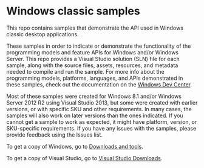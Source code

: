 # Windows classic samples

This repo contains samples that demonstrate the API used in Windows classic desktop applications.

These samples in order to indicate or demonstrate the functionality of the programming models and feature APIs for Windows and/or Windows Server. This repo provides a Visual Studio solution (SLN) file for each sample, along with the source files, assets, resources, and metadata needed to compile and run the sample. For more info about the programming models, platforms, languages, and APIs demonstrated in these samples, check out the documentation on the [Windows Dev Center](https://dev.windows.com). 

Most of these samples were created for Windows 8.1 and/or Windows Server 2012 R2 using Visual Studio 2013, but some were created with earlier versions, or with specific SKU and other requirements. In many cases, the samples will also work on later versions than the ones indicated. If you cannot get a sample to work as expected, it might have platform, version, or SKU-specific requirements. If you have any issues with the samples, please provide feedback using the Issues list. 

To get a copy of Windows, go to [Downloads and tools](http://go.microsoft.com/fwlink/p/?linkid=301696).

To get a copy of Visual Studio, go to [Visual Studio Downloads](http://go.microsoft.com/fwlink/p/?linkid=301697).

